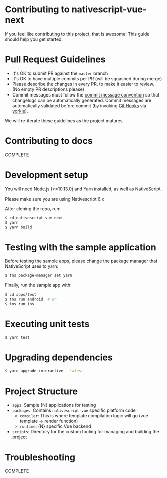 # Contributing to nativescript-vue-next

If you feel like contributing to this project, that is awesome! This guide should help you get started.

# Pull Request Guidelines

- It's OK to submit PR against the `master` branch
- It's OK to have multiple commits per PR (will be squashed during merge)
- Please describe the changes in every PR, to make it easier to review. (No empty PR descriptions please)
- Commit messages must follow the [commit message convention](./github/commit-convention.md) so that changelogs can be automatically generated. Commit messages are automatically validated before commit (by invoking [Git Hooks](https://git-scm.com/docs/githooks) via [yorkie](https://github.com/yyx990803/yorkie)).

We will re-iterate these guidelines as the project matures.

# Contributing to docs

COMPLETE

# Development setup

You will need Node.js (>=10.13.0) and Yarn installed, as well as NativeScript.

Please make sure you are using Nativescript 6.x

After cloning the repo, run:

```bash
$ cd nativescript-vue-next
$ yarn
$ yarn build
```

# Testing with the sample application

Before testing the sample apps, please change the package manager that NativeScript uses to yarn:

```bash
$ tns package-manager set yarn
```

Finally, run the sample app with:

```bash
$ cd apps/test
$ tns run android  # or
$ tns run ios
```

# Executing unit tests

```bash
$ yarn test
```

# Upgrading dependencies

```bash
$ yarn upgrade-interactive --latest
```

# Project Structure

- `apps`: Sample {N} applications for testing
- `packages`: Contains `nativescript-vue` specific platform code
  - `compiler`: This is where template compilation logic will go (vue template -> render function)
  - `runtime`: {N} specific Vue backend
- `scripts`: Directory for the custom tooling for managing and building the project

# Troubleshooting

COMPLETE